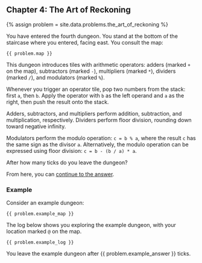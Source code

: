 ## Chapter 4: The Art of Reckoning

{% assign problem = site.data.problems.the_art_of_reckoning %}

You have entered the fourth dungeon. You stand at the bottom of the staircase where you entered, facing east. You consult the map:

```
{{ problem.map }}
```

This dungeon introduces tiles with arithmetic operators: adders (marked `+` on the map), subtractors (marked `-`), multipliers (marked `*`), dividers (marked `/`), and modulators (marked `%`).

Whenever you trigger an operator tile, pop two numbers from the stack: first `a`, then `b`. Apply the operator with `b` as the left operand and `a` as the right, then push the result onto the stack.

Adders, subtractors, and multipliers perform addition, subtraction, and multiplication, respectively. Dividers perform floor division, rounding down toward negative infinity.

Modulators perform the modulo operation: `c = b % a`, where the result `c` has the same sign as the divisor `a`. Alternatively, the modulo operation can be expressed using floor division: `c = b - (b / a) * a`.

After how many ticks do you leave the dungeon?

From here, you can [continue to the answer](../../answers/chapters/04/the-art-of-reckoning.md).


### Example

Consider an example dungeon:

```
{{ problem.example_map }}
```

The log below shows you exploring the example dungeon, with your location marked `@` on the map.

```
{{ problem.example_log }}
```

You leave the example dungeon after {{ problem.example_answer }} ticks.
